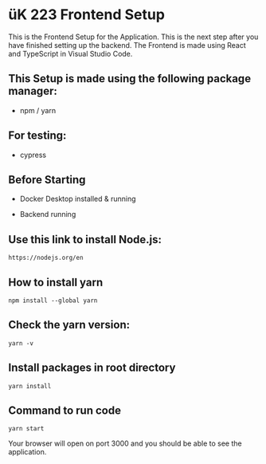 # üK 223 Frontend Setup

This is the Frontend Setup for the Application. This is the next step after you have finished setting up the backend. 
The Frontend is made using React and TypeScript in Visual Studio Code. 

## This Setup is made using the following package manager:

- npm / yarn

## For testing:

- cypress

## Before Starting

- Docker Desktop installed & running

- Backend running 

## Use this link to install Node.js:

```
https://nodejs.org/en
```

## How to install yarn

```
npm install --global yarn
```

## Check the yarn version:

```
yarn -v
```

## Install packages in root directory 

```
yarn install
```

## Command to run code

```
yarn start
```

Your browser will open on port 3000 and you should be able to see the application.





